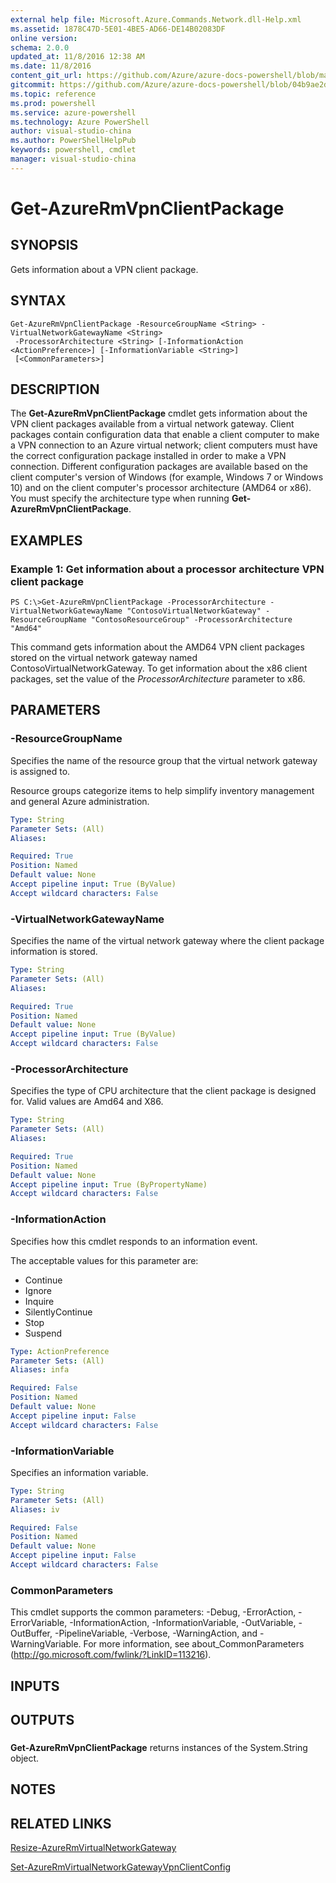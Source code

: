 ```yaml
---
external help file: Microsoft.Azure.Commands.Network.dll-Help.xml
ms.assetid: 1878C47D-5E01-4BE5-AD66-DE14B02083DF
online version: 
schema: 2.0.0
updated_at: 11/8/2016 12:38 AM
ms.date: 11/8/2016
content_git_url: https://github.com/Azure/azure-docs-powershell/blob/master/azureps-cmdlets-docs/ResourceManager/AzureRM.Network/v3.1.0/Get-AzureRmVpnClientPackage.md
gitcommit: https://github.com/Azure/azure-docs-powershell/blob/04b9ae2d1c44a3ada330f570237886794cede893/azureps-cmdlets-docs/ResourceManager/AzureRM.Network/v3.1.0/Get-AzureRmVpnClientPackage.md
ms.topic: reference
ms.prod: powershell
ms.service: azure-powershell
ms.technology: Azure PowerShell
author: visual-studio-china
ms.author: PowerShellHelpPub
keywords: powershell, cmdlet
manager: visual-studio-china
---
```


# Get-AzureRmVpnClientPackage

## SYNOPSIS
Gets information about a VPN client package.

## SYNTAX

```
Get-AzureRmVpnClientPackage -ResourceGroupName <String> -VirtualNetworkGatewayName <String>
 -ProcessorArchitecture <String> [-InformationAction <ActionPreference>] [-InformationVariable <String>]
 [<CommonParameters>]
```

## DESCRIPTION
The **Get-AzureRmVpnClientPackage** cmdlet gets information about the VPN client packages available from a virtual network gateway.
Client packages contain configuration data that enable a client computer to make a VPN connection to an Azure virtual network; client computers must have the correct configuration package installed in order to make a VPN connection.
Different configuration packages are available based on the client computer's version of Windows (for example, Windows 7 or Windows 10) and on the client computer's processor architecture (AMD64 or x86).
You must specify the architecture type when running **Get-AzureRmVpnClientPackage**.

## EXAMPLES

### Example 1: Get information about a processor architecture VPN client package
```
PS C:\>Get-AzureRmVpnClientPackage -ProcessorArchitecture -VirtualNetworkGatewayName "ContosoVirtualNetworkGateway" -ResourceGroupName "ContosoResourceGroup" -ProcessorArchitecture "Amd64"
```

This command gets information about the AMD64 VPN client packages stored on the virtual network gateway named ContosoVirtualNetworkGateway.
To get information about the x86 client packages, set the value of the *ProcessorArchitecture* parameter to x86.

## PARAMETERS

### -ResourceGroupName
Specifies the name of the resource group that the virtual network gateway is assigned to.

Resource groups categorize items to help simplify inventory management and general Azure administration.

```yaml
Type: String
Parameter Sets: (All)
Aliases: 

Required: True
Position: Named
Default value: None
Accept pipeline input: True (ByValue)
Accept wildcard characters: False
```

### -VirtualNetworkGatewayName
Specifies the name of the virtual network gateway where the client package information is stored.

```yaml
Type: String
Parameter Sets: (All)
Aliases: 

Required: True
Position: Named
Default value: None
Accept pipeline input: True (ByValue)
Accept wildcard characters: False
```

### -ProcessorArchitecture
Specifies the type of CPU architecture that the client package is designed for.
Valid values are Amd64 and X86.

```yaml
Type: String
Parameter Sets: (All)
Aliases: 

Required: True
Position: Named
Default value: None
Accept pipeline input: True (ByPropertyName)
Accept wildcard characters: False
```

### -InformationAction
Specifies how this cmdlet responds to an information event.

The acceptable values for this parameter are:

- Continue
- Ignore
- Inquire
- SilentlyContinue
- Stop
- Suspend

```yaml
Type: ActionPreference
Parameter Sets: (All)
Aliases: infa

Required: False
Position: Named
Default value: None
Accept pipeline input: False
Accept wildcard characters: False
```

### -InformationVariable
Specifies an information variable.

```yaml
Type: String
Parameter Sets: (All)
Aliases: iv

Required: False
Position: Named
Default value: None
Accept pipeline input: False
Accept wildcard characters: False
```

### CommonParameters
This cmdlet supports the common parameters: -Debug, -ErrorAction, -ErrorVariable, -InformationAction, -InformationVariable, -OutVariable, -OutBuffer, -PipelineVariable, -Verbose, -WarningAction, and -WarningVariable. For more information, see about_CommonParameters (http://go.microsoft.com/fwlink/?LinkID=113216).

## INPUTS

## OUTPUTS

###  
**Get-AzureRmVpnClientPackage** returns instances of the System.String object.

## NOTES

## RELATED LINKS

[Resize-AzureRmVirtualNetworkGateway](xref:ResourceManager/AzureRM.Network/v3.1.0/Resize-AzureRmVirtualNetworkGateway.md)

[Set-AzureRmVirtualNetworkGatewayVpnClientConfig](xref:ResourceManager/AzureRM.Network/v3.1.0/Set-AzureRmVirtualNetworkGatewayVpnClientConfig.md)


